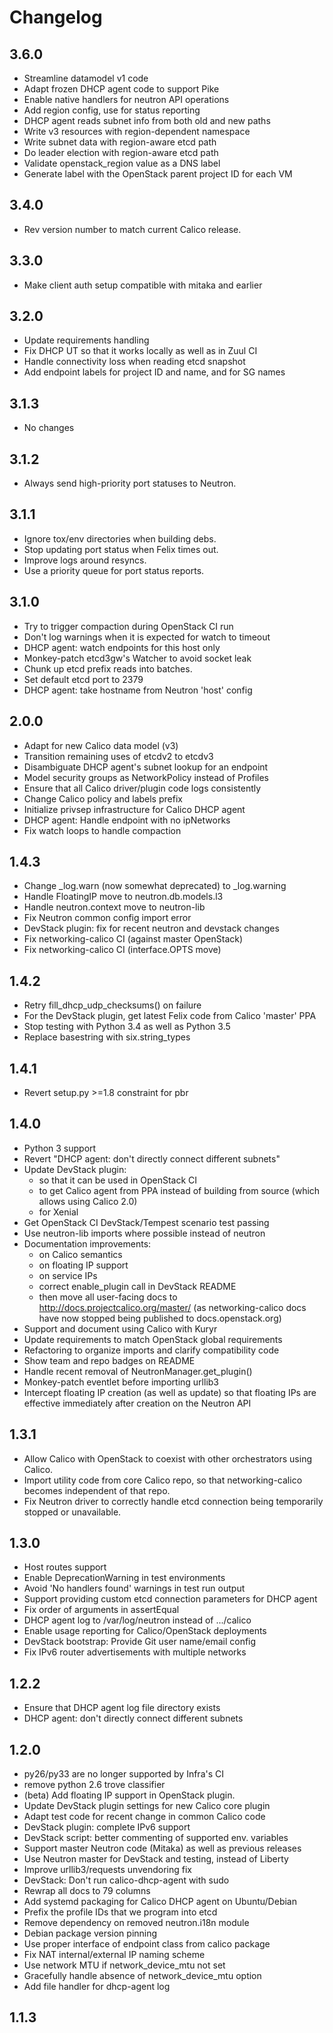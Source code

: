 # Changelog

## 3.6.0

- Streamline datamodel v1 code
- Adapt frozen DHCP agent code to support Pike
- Enable native handlers for neutron API operations
- Add region config, use for status reporting
- DHCP agent reads subnet info from both old and new paths
- Write v3 resources with region-dependent namespace
- Write subnet data with region-aware etcd path
- Do leader election with region-aware etcd path
- Validate openstack_region value as a DNS label
- Generate label with the OpenStack parent project ID for each VM

## 3.4.0

- Rev version number to match current Calico release.

## 3.3.0

- Make client auth setup compatible with mitaka and earlier

## 3.2.0

- Update requirements handling
- Fix DHCP UT so that it works locally as well as in Zuul CI
- Handle connectivity loss when reading etcd snapshot
- Add endpoint labels for project ID and name, and for SG names

## 3.1.3

- No changes

## 3.1.2

- Always send high-priority port statuses to Neutron.

## 3.1.1

- Ignore tox/env directories when building debs.
- Stop updating port status when Felix times out.
- Improve logs around resyncs.
- Use a priority queue for port status reports.

## 3.1.0

- Try to trigger compaction during OpenStack CI run
- Don't log warnings when it is expected for watch to timeout
- DHCP agent: watch endpoints for this host only
- Monkey-patch etcd3gw's Watcher to avoid socket leak
- Chunk up etcd prefix reads into batches.
- Set default etcd port to 2379
- DHCP agent: take hostname from Neutron 'host' config

## 2.0.0

- Adapt for new Calico data model (v3)
- Transition remaining uses of etcdv2 to etcdv3
- Disambiguate DHCP agent's subnet lookup for an endpoint
- Model security groups as NetworkPolicy instead of Profiles
- Ensure that all Calico driver/plugin code logs consistently
- Change Calico policy and labels prefix
- Initialize privsep infrastructure for Calico DHCP agent
- DHCP agent: Handle endpoint with no ipNetworks
- Fix watch loops to handle compaction

## 1.4.3

- Change _log.warn (now somewhat deprecated) to _log.warning
- Handle FloatingIP move to neutron.db.models.l3
- Handle neutron.context move to neutron-lib
- Fix Neutron common config import error
- DevStack plugin: fix for recent neutron and devstack changes
- Fix networking-calico CI (against master OpenStack)
- Fix networking-calico CI (interface.OPTS move)

## 1.4.2

- Retry fill_dhcp_udp_checksums() on failure
- For the DevStack plugin, get latest Felix code from Calico 'master' PPA
- Stop testing with Python 3.4 as well as Python 3.5
- Replace basestring with six.string_types

## 1.4.1

- Revert setup.py >=1.8 constraint for pbr

## 1.4.0

- Python 3 support
- Revert "DHCP agent: don't directly connect different subnets"
- Update DevStack plugin:
  - so that it can be used in OpenStack CI
  - to get Calico agent from PPA instead of building from source (which allows
    using Calico 2.0)
  - for Xenial
- Get OpenStack CI DevStack/Tempest scenario test passing
- Use neutron-lib imports where possible instead of neutron
- Documentation improvements:
  - on Calico semantics
  - on floating IP support
  - on service IPs
  - correct enable_plugin call in DevStack README
  - then move all user-facing docs to http://docs.projectcalico.org/master/ (as
    networking-calico docs have now stopped being published to
    docs.openstack.org)
- Support and document using Calico with Kuryr
- Update requirements to match OpenStack global requirements
- Refactoring to organize imports and clarify compatibility code
- Show team and repo badges on README
- Handle recent removal of NeutronManager.get_plugin()
- Monkey-patch eventlet before importing urllib3
- Intercept floating IP creation (as well as update) so that floating IPs are
  effective immediately after creation on the Neutron API

## 1.3.1

- Allow Calico with OpenStack to coexist with other orchestrators using Calico.
- Import utility code from core Calico repo, so that networking-calico becomes
  independent of that repo.
- Fix Neutron driver to correctly handle etcd connection being temporarily
  stopped or unavailable.

## 1.3.0

- Host routes support
- Enable DeprecationWarning in test environments
- Avoid 'No handlers found' warnings in test run output
- Support providing custom etcd connection parameters for DHCP agent
- Fix order of arguments in assertEqual
- DHCP agent log to /var/log/neutron instead of .../calico
- Enable usage reporting for Calico/OpenStack deployments
- DevStack bootstrap: Provide Git user name/email config
- Fix IPv6 router advertisements with multiple networks

## 1.2.2

- Ensure that DHCP agent log file directory exists
- DHCP agent: don't directly connect different subnets

## 1.2.0

- py26/py33 are no longer supported by Infra's CI
- remove python 2.6 trove classifier
- (beta) Add floating IP support in OpenStack plugin.
- Update DevStack plugin settings for new Calico core plugin
- Adapt test code for recent change in common Calico code
- DevStack plugin: complete IPv6 support
- DevStack script: better commenting of supported env. variables
- Support master Neutron code (Mitaka) as well as previous releases
- Use Neutron master for DevStack and testing, instead of Liberty
- Improve urllib3/requests unvendoring fix
- DevStack: Don't run calico-dhcp-agent with sudo
- Rewrap all docs to 79 columns
- Add systemd packaging for Calico DHCP agent on Ubuntu/Debian
- Prefix the profile IDs that we program into etcd
- Remove dependency on removed neutron.i18n module
- Debian package version pinning
- Use proper interface of endpoint class from calico package
- Fix NAT internal/external IP naming scheme
- Use network MTU if network_device_mtu not set
- Gracefully handle absence of network_device_mtu option
- Add file handler for dhcp-agent log

## 1.1.3
